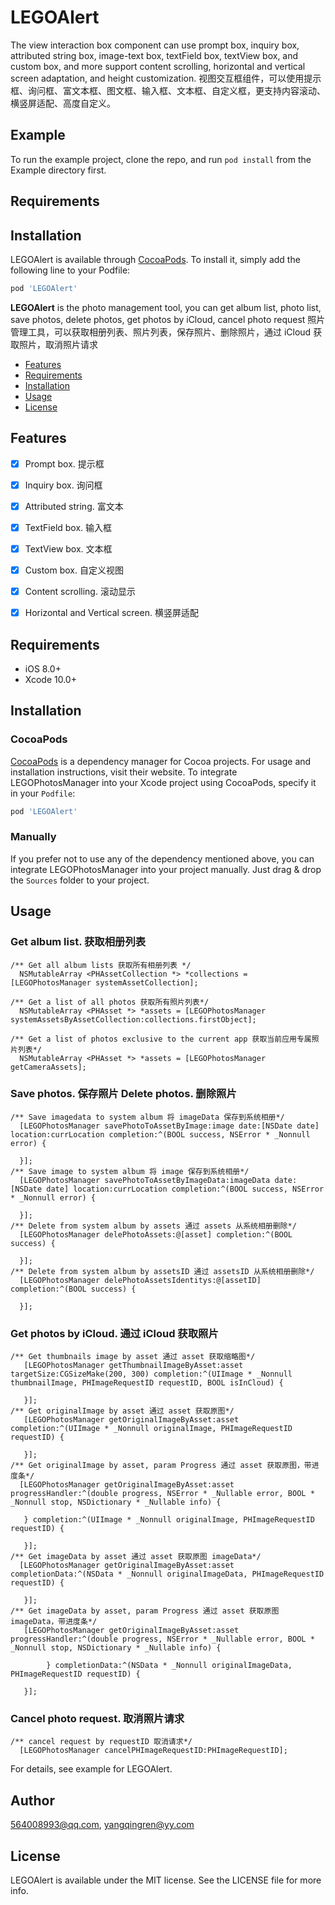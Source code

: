 # LEGOAlert

The view interaction box component can use prompt box, inquiry box, attributed string box, image-text box, textField box, textView box, and custom box, and more support content scrolling, horizontal and vertical screen adaptation, and height customization.
视图交互框组件，可以使用提示框、询问框、富文本框、图文框、输入框、文本框、自定义框，更支持内容滚动、横竖屏适配、高度自定义。
## Example

To run the example project, clone the repo, and run `pod install` from the Example directory first.

## Requirements

## Installation

LEGOAlert is available through [CocoaPods](https://cocoapods.org). To install
it, simply add the following line to your Podfile:

```ruby
pod 'LEGOAlert'
```

**LEGOAlert** is the photo management tool, you can get album list, photo list, save photos, delete photos, get photos by iCloud, cancel photo request  照片管理工具，可以获取相册列表、照片列表，保存照片、删除照片，通过 iCloud 获取照片，取消照片请求

- [Features](#features)
- [Requirements](#requirements)
- [Installation](#installation)
- [Usage](#usage)
- [License](#license)

## Features

- [x] Prompt box.  提示框
- [x] Inquiry box.  询问框
- [x] Attributed string.  富文本
- [x] TextField box.  输入框
- [x] TextView box.  文本框
- [x] Custom box.  自定义视图
- [x] Content scrolling.  滚动显示
- [x] Horizontal and Vertical screen.  横竖屏适配



## Requirements

- iOS 8.0+
- Xcode 10.0+

## Installation

### CocoaPods

[CocoaPods](https://cocoapods.org) is a dependency manager for Cocoa projects. For usage and installation instructions, visit their website. To integrate LEGOPhotosManager into your Xcode project using CocoaPods, specify it in your `Podfile`:

```ruby
pod 'LEGOAlert'
```

### Manually

If you prefer not to use any of the dependency mentioned above, you can integrate LEGOPhotosManager into your project manually. Just drag & drop the `Sources` folder to your project.

## Usage
### Get album list.  获取相册列表
```
/** Get all album lists 获取所有相册列表 */
  NSMutableArray <PHAssetCollection *> *collections = [LEGOPhotosManager systemAssetCollection];

/** Get a list of all photos 获取所有照片列表*/
  NSMutableArray <PHAsset *> *assets = [LEGOPhotosManager systemAssetsByAssetCollection:collections.firstObject];

/** Get a list of photos exclusive to the current app 获取当前应用专属照片列表*/
  NSMutableArray <PHAsset *> *assets = [LEGOPhotosManager getCameraAssets];
```
### Save photos.  保存照片  Delete photos.  删除照片
```
/** Save imagedata to system album 将 imageData 保存到系统相册*/
  [LEGOPhotosManager savePhotoToAssetByImage:image date:[NSDate date] location:currLocation completion:^(BOOL success, NSError * _Nonnull error) {
        
  }];
/** Save image to system album 将 image 保存到系统相册*/
  [LEGOPhotosManager savePhotoToAssetByImageData:imageData date:[NSDate date] location:currLocation completion:^(BOOL success, NSError * _Nonnull error) {
        
  }];
/** Delete from system album by assets 通过 assets 从系统相册删除*/
  [LEGOPhotosManager delePhotoAssets:@[asset] completion:^(BOOL success) {
        
  }];
/** Delete from system album by assetsID 通过 assetsID 从系统相册删除*/
  [LEGOPhotosManager delePhotoAssetsIdentitys:@[assetID] completion:^(BOOL success) {
        
  }];
```
### Get photos by iCloud.  通过 iCloud 获取照片
```
/** Get thumbnails image by asset 通过 asset 获取缩略图*/
   [LEGOPhotosManager getThumbnailImageByAsset:asset targetSize:CGSizeMake(200, 300) completion:^(UIImage * _Nonnull thumbnailImage, PHImageRequestID requestID, BOOL isInCloud) {
        
   }];
/** Get originalImage by asset 通过 asset 获取原图*/
   [LEGOPhotosManager getOriginalImageByAsset:asset completion:^(UIImage * _Nonnull originalImage, PHImageRequestID requestID) {
        
   }];
/** Get originalImage by asset, param Progress 通过 asset 获取原图，带进度条*/
  [LEGOPhotosManager getOriginalImageByAsset:asset progressHandler:^(double progress, NSError * _Nullable error, BOOL * _Nonnull stop, NSDictionary * _Nullable info) {
        
   } completion:^(UIImage * _Nonnull originalImage, PHImageRequestID requestID) {
        
   }];
/** Get imageData by asset 通过 asset 获取原图 imageData*/
  [LEGOPhotosManager getOriginalImageByAsset:asset completionData:^(NSData * _Nonnull originalImageData, PHImageRequestID requestID) {
        
   }];
/** Get imageData by asset, param Progress 通过 asset 获取原图 imageData，带进度条*/
   [LEGOPhotosManager getOriginalImageByAsset:asset progressHandler:^(double progress, NSError * _Nullable error, BOOL * _Nonnull stop, NSDictionary * _Nullable info) {
        
        } completionData:^(NSData * _Nonnull originalImageData, PHImageRequestID requestID) {
        
   }];
```

### Cancel photo request.  取消照片请求
```
/** cancel request by requestID 取消请求*/
  [LEGOPhotosManager cancelPHImageRequestID:PHImageRequestID];
```


For details, see example for LEGOAlert.

## Author

564008993@qq.com, yangqingren@yy.com

## License

LEGOAlert is available under the MIT license. See the LICENSE file for more info.

